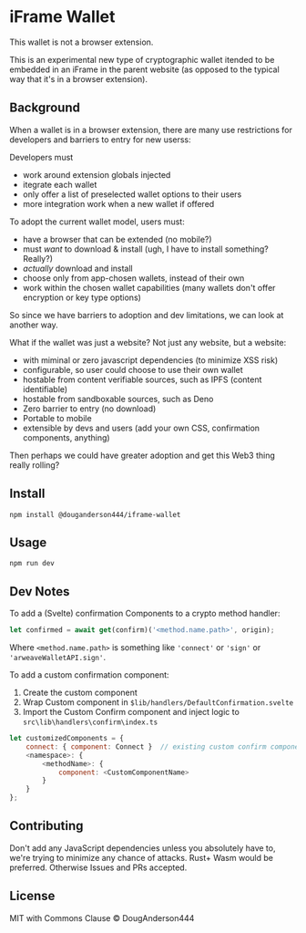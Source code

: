# iFrame Wallet

This wallet is not a browser extension.

This is an experimental new type of cryptographic wallet itended to be embedded in an iFrame in the parent website (as opposed to the typical way that it's in a browser extension).

## Background

When a wallet is in a browser extension, there are many use restrictions for developers and barriers to entry for new userss:

Developers must

- work around extension globals injected
- itegrate each wallet
- only offer a list of preselected wallet options to their users
- more integration work when a new wallet if offered

To adopt the current wallet model, users must:

- have a browser that can be extended (no mobile?)
- must _want_ to download & install (ugh, I have to install something? Really?)
- _actually_ download and install
- choose only from app-chosen wallets, instead of their own
- work within the chosen wallet capabilities (many wallets don't offer encryption or key type options)

So since we have barriers to adoption and dev limitations, we can look at another way.

What if the wallet was just a website? Not just any website, but a website:

- with miminal or zero javascript dependencies (to minimize XSS risk)
- configurable, so user could choose to use their own wallet
- hostable from content verifiable sources, such as IPFS (content identifiable)
- hostable from sandboxable sources, such as Deno
- Zero barrier to entry (no download)
- Portable to mobile
- extensible by devs and users (add your own CSS, confirmation components, anything)

Then perhaps we could have greater adoption and get this Web3 thing really rolling?

## Install

```
npm install @douganderson444/iframe-wallet
```

## Usage

```
npm run dev
```

## Dev Notes

To add a (Svelte) confirmation Components to a crypto method handler:

```js
let confirmed = await get(confirm)('<method.name.path>', origin);
```

Where `<method.name.path>` is something like `'connect'` or `'sign'` or `'arweaveWalletAPI.sign'`.

To add a custom confirmation component:

1. Create the custom component
2. Wrap Custom component in `$lib/handlers/DefaultConfirmation.svelte`
3. Import the Custom Confirm component and inject logic to `src\lib\handlers\confirm\index.ts`

```js
let customizedComponents = {
	connect: { component: Connect }  // existing custom confirm component
	<namespace>: {
		<methodName>: {
			component: <CustomComponentName>
		}
	}
};
```

## Contributing

Don't add any JavaScript dependencies unless you absolutely have to, we're trying to minimize any chance of attacks. Rust+ Wasm would be preferred. Otherwise Issues and PRs accepted.

## License

MIT with Commons Clause © DougAnderson444
